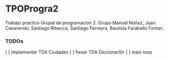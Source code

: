 # TPOProgra2
Trabajo practico Grupal de programacion 2. Grupo Manuel Núñez, Juan Casarenski, Santiago Ribecca, Santiago Ferreyra, Bautista Farabello Fontan.

### TODOs
[ ] implementar TDA Ciudades
[ ] fixear TDA DiccionarStr
[ ] main loop